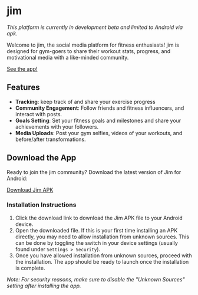 # jim

_This platform is currently in development beta and limited to Android via apk._

Welcome to jim, the social media platform for fitness enthusiasts! jim is designed for gym-goers to share their workout stats, progress, and motivational media with a like-minded community. 

[See the app!](./example.mp4)

## Features

- **Tracking**: keep track of and share your exercise progress
- **Community Engagement**: Follow friends and fitness influencers, and interact with posts.
- **Goals Setting**: Set your fitness goals and milestones and share your achievements with your followers.
- **Media Uploads**: Post your gym selfies, videos of your workouts, and before/after transformations.

## Download the App

Ready to join the jim community? Download the latest version of Jim for Android:

[Download Jim APK](https://expo.dev/artifacts/eas/pwpHEYBewujsAbhu653bWP.apk)

### Installation Instructions

1. Click the download link to download the Jim APK file to your Android device.
2. Open the downloaded file. If this is your first time installing an APK directly, you may need to allow installation from unknown sources. This can be done by toggling the switch in your device settings (usually found under `Settings > Security`).
3. Once you have allowed installation from unknown sources, proceed with the installation. The app should be ready to launch once the installation is complete.

*Note: For security reasons, make sure to disable the "Unknown Sources" setting after installing the app.*
